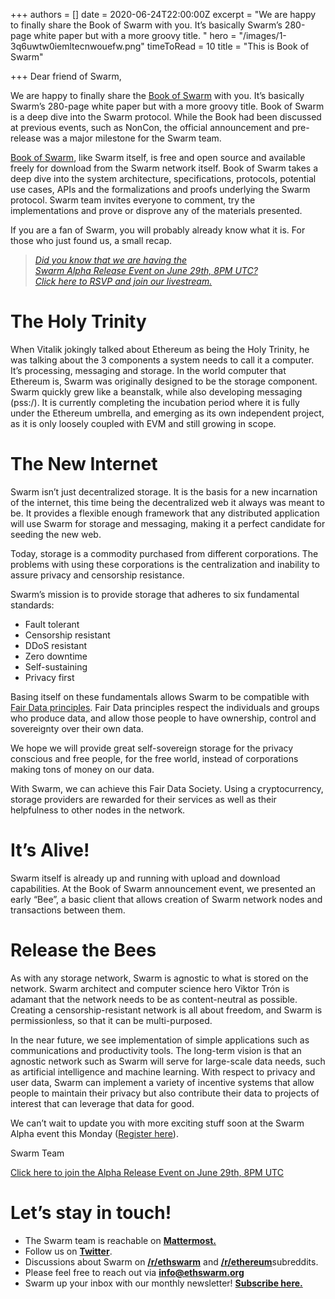 +++
authors = []
date = 2020-06-24T22:00:00Z
excerpt = "We are happy to finally share the Book of Swarm with you. It’s basically Swarm’s 280-page white paper but with a more groovy title. "
hero = "/images/1-3q6uwtw0iemltecnwouefw.png"
timeToRead = 10
title = "This is Book of Swarm"

+++
Dear friend of Swarm,

We are happy to finally share the [Book of Swarm](https://swarm-gateways.net/bzz:/latest.bookofswarm.eth/) with you. It’s basically Swarm’s 280-page white paper but with a more groovy title. Book of Swarm is a deep dive into the Swarm protocol. While the Book had been discussed at previous events, such as NonCon, the official announcement and pre-release was a major milestone for the Swarm team.

[Book of Swarm](https://swarm-gateways.net/bzz:/latest.bookofswarm.eth/), like Swarm itself, is free and open source and available freely for download from the Swarm network itself. Book of Swarm takes a deep dive into the system architecture, specifications, protocols, potential use cases, APIs and the formalizations and proofs underlying the Swarm protocol. Swarm team invites everyone to comment, try the implementations and prove or disprove any of the materials presented.

If you are a fan of Swarm, you will probably already know what it is. For those who just found us, a small recap.

> [_Did you know that we are having the   
> Swarm Alpha Release Event on June 29th, 8PM UTC?  
> Click here to RSVP and join our livestream._](https://swarm-gateways.net/bzz:/alpha.swarm.eth/)

# The Holy Trinity

When Vitalik jokingly talked about Ethereum as being the Holy Trinity, he was talking about the 3 components a system needs to call it a computer. It’s processing, messaging and storage. In the world computer that Ethereum is, Swarm was originally designed to be the storage component. Swarm quickly grew like a beanstalk, while also developing messaging (pss:/). It is currently completing the incubation period where it is fully under the Ethereum umbrella, and emerging as its own independent project, as it is only loosely coupled with EVM and still growing in scope.

# The New Internet

Swarm isn’t just decentralized storage. It is the basis for a new incarnation of the internet, this time being the decentralized web it always was meant to be. It provides a flexible enough framework that any distributed application will use Swarm for storage and messaging, making it a perfect candidate for seeding the new web.

Today, storage is a commodity purchased from different corporations. The problems with using these corporations is the centralization and inability to assure privacy and censorship resistance.

Swarm’s mission is to provide storage that adheres to six fundamental standards:

* Fault tolerant
* Censorship resistant
* DDoS resistant
* Zero downtime
* Self-sustaining
* Privacy first

Basing itself on these fundamentals allows Swarm to be compatible with [Fair Data principles](https://fairdatasociety.org/). Fair Data principles respect the individuals and groups who produce data, and allow those people to have ownership, control and sovereignty over their own data.

We hope we will provide great self-sovereign storage for the privacy conscious and free people, for the free world, instead of corporations making tons of money on our data.

With Swarm, we can achieve this Fair Data Society. Using a cryptocurrency, storage providers are rewarded for their services as well as their helpfulness to other nodes in the network.

# It’s Alive!

Swarm itself is already up and running with upload and download capabilities. At the Book of Swarm announcement event, we presented an early “Bee”, a basic client that allows creation of Swarm network nodes and transactions between them.

# Release the Bees

As with any storage network, Swarm is agnostic to what is stored on the network. Swarm architect and computer science hero Viktor Trón is adamant that the network needs to be as content-neutral as possible. Creating a censorship-resistant network is all about freedom, and Swarm is permissionless, so that it can be multi-purposed.

In the near future, we see implementation of simple applications such as communications and productivity tools. The long-term vision is that an agnostic network such as Swarm will serve for large-scale data needs, such as artificial intelligence and machine learning. With respect to privacy and user data, Swarm can implement a variety of incentive systems that allow people to maintain their privacy but also contribute their data to projects of interest that can leverage that data for good.

We can’t wait to update you with more exciting stuff soon at the Swarm Alpha event this Monday ([Register here](https://swarm-gateways.net/bzz:/alpha.swarm.eth/)).

Swarm Team

[Click here to join the Alpha Release Event on June 29th, 8PM UTC](https://swarm-gateways.net/bzz:/alpha.swarm.eth/)

# Let’s stay in touch!

* The Swarm team is reachable on [**Mattermost.**](http://beehive.ethswarm.org/)
* Follow us on [**Twitter**](https://twitter.com/ethswarm).
* Discussions about Swarm on [**/r/ethswarm**](https://www.reddit.com/r/ethswarm) and [**/r/ethereum**](https://www.reddit.com/r/ethereum)subreddits.
* Please feel free to reach out via [**info@ethswarm.org**](mailto:info@ethswarm.org)
* Swarm up your inbox with our monthly newsletter! [**Subscribe here.**](https://mailchi.mp/3871b41953e3/swarm-newsletter-signup)